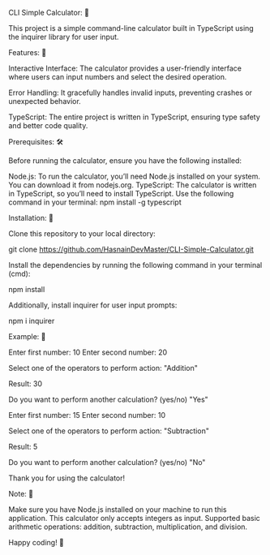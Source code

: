 CLI Simple Calculator: 🧮

This project is a simple command-line calculator built in TypeScript using the inquirer library for user input.


Features: 🌟

Interactive Interface: The calculator provides a user-friendly interface where users can input numbers and select the desired operation.

Error Handling: It gracefully handles invalid inputs, preventing crashes or unexpected behavior.

TypeScript: The entire project is written in TypeScript, ensuring type safety and better code quality.


Prerequisites: 🛠️

Before running the calculator, ensure you have the following installed:

Node.js: To run the calculator, you’ll need Node.js installed on your system. You can download it from nodejs.org.
TypeScript: The calculator is written in TypeScript, so you’ll need to install TypeScript. Use the following command in your terminal:
npm install -g typescript


Installation: 🚀

Clone this repository to your local directory:

git clone https://github.com/HasnainDevMaster/CLI-Simple-Calculator.git

Install the dependencies by running the following command in your terminal (cmd):

npm install

Additionally, install inquirer for user input prompts:

npm i inquirer


Example: 🎯

Enter first number: 10
Enter second number: 20

Select one of the operators to perform action: "Addition"

Result: 30

Do you want to perform another calculation? (yes/no) "Yes"

Enter first number: 15
Enter second number: 10

Select one of the operators to perform action: "Subtraction"

Result: 5

Do you want to perform another calculation? (yes/no) "No"

Thank you for using the calculator!


Note: 📝

Make sure you have Node.js installed on your machine to run this application.
This calculator only accepts integers as input.
Supported basic arithmetic operations: addition, subtraction, multiplication, and division.

Happy coding! 🚀